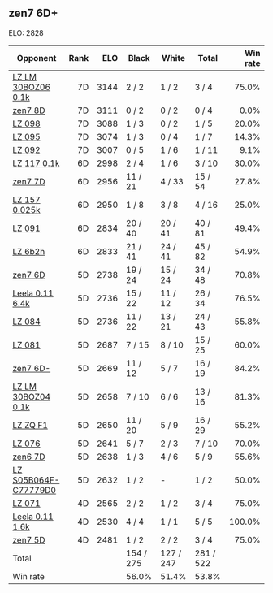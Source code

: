 ## zen7 6D+ ##

ELO: 2828

Opponent | Rank | ELO | Black | White | Total | Win rate
---------|-----:|----:|-------|-------|-------|-------:
[LZ LM 30BOZ06 0.1k](LZ%20LM%2030BOZ06%200.1k.md) | 7D | 3144 | 2 / 2 | 1 / 2 | 3 / 4 | 75.0%
[zen7 8D](zen7%208D.md) | 7D | 3111 | 0 / 2 | 0 / 2 | 0 / 4 | 0.0%
[LZ 098](LZ%20098.md) | 7D | 3088 | 1 / 3 | 0 / 2 | 1 / 5 | 20.0%
[LZ 095](LZ%20095.md) | 7D | 3074 | 1 / 3 | 0 / 4 | 1 / 7 | 14.3%
[LZ 092](LZ%20092.md) | 7D | 3007 | 0 / 5 | 1 / 6 | 1 / 11 | 9.1%
[LZ 117 0.1k](LZ%20117%200.1k.md) | 6D | 2998 | 2 / 4 | 1 / 6 | 3 / 10 | 30.0%
[zen7 7D](zen7%207D.md) | 6D | 2956 | 11 / 21 | 4 / 33 | 15 / 54 | 27.8%
[LZ 157 0.025k](LZ%20157%200.025k.md) | 6D | 2950 | 1 / 8 | 3 / 8 | 4 / 16 | 25.0%
[LZ 091](LZ%20091.md) | 6D | 2834 | 20 / 40 | 20 / 41 | 40 / 81 | 49.4%
[LZ 6b2h](LZ%206b2h.md) | 6D | 2833 | 21 / 41 | 24 / 41 | 45 / 82 | 54.9%
[zen7 6D](zen7%206D.md) | 5D | 2738 | 19 / 24 | 15 / 24 | 34 / 48 | 70.8%
[Leela 0.11 6.4k](Leela%200.11%206.4k.md) | 5D | 2736 | 15 / 22 | 11 / 12 | 26 / 34 | 76.5%
[LZ 084](LZ%20084.md) | 5D | 2736 | 11 / 22 | 13 / 21 | 24 / 43 | 55.8%
[LZ 081](LZ%20081.md) | 5D | 2687 | 7 / 15 | 8 / 10 | 15 / 25 | 60.0%
[zen7 6D-](zen7%206D-.md) | 5D | 2669 | 11 / 12 | 5 / 7 | 16 / 19 | 84.2%
[LZ LM 30BOZ04 0.1k](LZ%20LM%2030BOZ04%200.1k.md) | 5D | 2658 | 7 / 10 | 6 / 6 | 13 / 16 | 81.3%
[LZ ZQ F1](LZ%20ZQ%20F1.md) | 5D | 2650 | 11 / 20 | 5 / 9 | 16 / 29 | 55.2%
[LZ 076](LZ%20076.md) | 5D | 2641 | 5 / 7 | 2 / 3 | 7 / 10 | 70.0%
[zen6 7D](zen6%207D.md) | 5D | 2638 | 1 / 3 | 4 / 6 | 5 / 9 | 55.6%
[LZ S05B064F-C77779D0](LZ%20S05B064F-C77779D0.md) | 5D | 2632 | 1 / 2 | - | 1 / 2 | 50.0%
[LZ 071](LZ%20071.md) | 4D | 2565 | 2 / 2 | 1 / 2 | 3 / 4 | 75.0%
[Leela 0.11 1.6k](Leela%200.11%201.6k.md) | 4D | 2530 | 4 / 4 | 1 / 1 | 5 / 5 | 100.0%
[zen7 5D](zen7%205D.md) | 4D | 2481 | 1 / 2 | 2 / 2 | 3 / 4 | 75.0%
Total | | | 154 / 275 | 127 / 247 | 281 / 522 | 
Win rate| | | 56.0% | 51.4% | 53.8% | 
